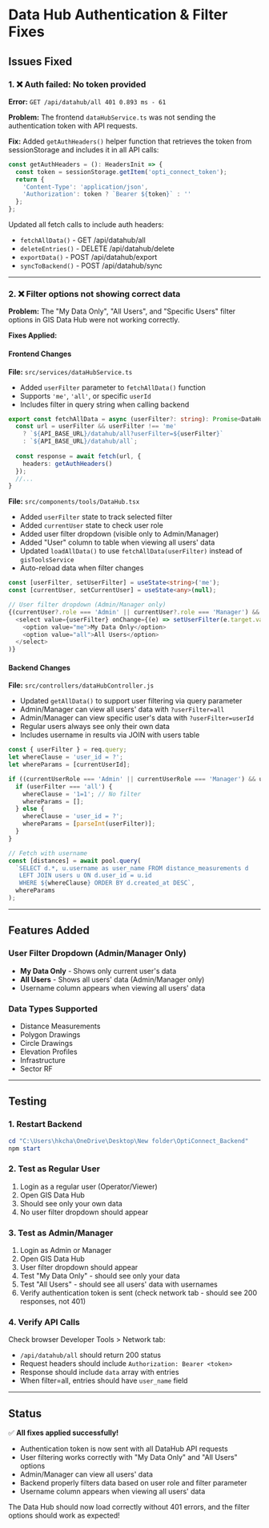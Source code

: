 # Data Hub Authentication & Filter Fixes

## Issues Fixed

### 1. ❌ Auth failed: No token provided
**Error:** `GET /api/datahub/all 401 0.893 ms - 61`

**Problem:** The frontend `dataHubService.ts` was not sending the authentication token with API requests.

**Fix:** Added `getAuthHeaders()` helper function that retrieves the token from sessionStorage and includes it in all API calls:

```typescript
const getAuthHeaders = (): HeadersInit => {
  const token = sessionStorage.getItem('opti_connect_token');
  return {
    'Content-Type': 'application/json',
    'Authorization': token ? `Bearer ${token}` : ''
  };
};
```

Updated all fetch calls to include auth headers:
- `fetchAllData()` - GET /api/datahub/all
- `deleteEntries()` - DELETE /api/datahub/delete
- `exportData()` - POST /api/datahub/export
- `syncToBackend()` - POST /api/datahub/sync

---

### 2. ❌ Filter options not showing correct data
**Problem:** The "My Data Only", "All Users", and "Specific Users" filter options in GIS Data Hub were not working correctly.

**Fixes Applied:**

#### Frontend Changes

**File:** `src/services/dataHubService.ts`
- Added `userFilter` parameter to `fetchAllData()` function
- Supports `'me'`, `'all'`, or specific `userId`
- Includes filter in query string when calling backend

```typescript
export const fetchAllData = async (userFilter?: string): Promise<DataHubEntry[]> => {
  const url = userFilter && userFilter !== 'me' 
    ? `${API_BASE_URL}/datahub/all?userFilter=${userFilter}`
    : `${API_BASE_URL}/datahub/all`;
  
  const response = await fetch(url, {
    headers: getAuthHeaders()
  });
  //...
}
```

**File:** `src/components/tools/DataHub.tsx`
- Added `userFilter` state to track selected filter
- Added `currentUser` state to check user role
- Added user filter dropdown (visible only to Admin/Manager)
- Added "User" column to table when viewing all users' data
- Updated `loadAllData()` to use `fetchAllData(userFilter)` instead of `gisToolsService`
- Auto-reload data when filter changes

```typescript
const [userFilter, setUserFilter] = useState<string>('me');
const [currentUser, setCurrentUser] = useState<any>(null);

// User filter dropdown (Admin/Manager only)
{(currentUser?.role === 'Admin' || currentUser?.role === 'Manager') && (
  <select value={userFilter} onChange={(e) => setUserFilter(e.target.value)}>
    <option value="me">My Data Only</option>
    <option value="all">All Users</option>
  </select>
)}
```

#### Backend Changes

**File:** `src/controllers/dataHubController.js`
- Updated `getAllData()` to support user filtering via query parameter
- Admin/Manager can view all users' data with `?userFilter=all`
- Admin/Manager can view specific user's data with `?userFilter=userId`
- Regular users always see only their own data
- Includes username in results via JOIN with users table

```javascript
const { userFilter } = req.query;
let whereClause = 'user_id = ?';
let whereParams = [currentUserId];

if ((currentUserRole === 'Admin' || currentUserRole === 'Manager') && userFilter) {
  if (userFilter === 'all') {
    whereClause = '1=1'; // No filter
    whereParams = [];
  } else {
    whereClause = 'user_id = ?';
    whereParams = [parseInt(userFilter)];
  }
}

// Fetch with username
const [distances] = await pool.query(
  `SELECT d.*, u.username as user_name FROM distance_measurements d 
   LEFT JOIN users u ON d.user_id = u.id 
   WHERE ${whereClause} ORDER BY d.created_at DESC`,
  whereParams
);
```

---

## Features Added

### User Filter Dropdown (Admin/Manager Only)
- **My Data Only** - Shows only current user's data
- **All Users** - Shows all users' data (Admin/Manager only)
- Username column appears when viewing all users' data

### Data Types Supported
- Distance Measurements
- Polygon Drawings
- Circle Drawings
- Elevation Profiles
- Infrastructure
- Sector RF

---

## Testing

### 1. Restart Backend
```powershell
cd "C:\Users\hkcha\OneDrive\Desktop\New folder\OptiConnect_Backend"
npm start
```

### 2. Test as Regular User
1. Login as a regular user (Operator/Viewer)
2. Open GIS Data Hub
3. Should see only your own data
4. No user filter dropdown should appear

### 3. Test as Admin/Manager
1. Login as Admin or Manager
2. Open GIS Data Hub
3. User filter dropdown should appear
4. Test "My Data Only" - should see only your data
5. Test "All Users" - should see all users' data with usernames
6. Verify authentication token is sent (check network tab - should see 200 responses, not 401)

### 4. Verify API Calls
Check browser Developer Tools > Network tab:
- `/api/datahub/all` should return 200 status
- Request headers should include `Authorization: Bearer <token>`
- Response should include `data` array with entries
- When filter=all, entries should have `user_name` field

---

## Status
✅ **All fixes applied successfully!**

- Authentication token is now sent with all DataHub API requests
- User filtering works correctly with "My Data Only" and "All Users" options
- Admin/Manager can view all users' data
- Backend properly filters data based on user role and filter parameter
- Username column appears when viewing all users' data

The Data Hub should now load correctly without 401 errors, and the filter options should work as expected!
